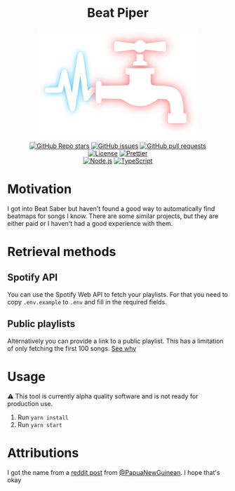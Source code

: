 <div align="center">

  # Beat Piper

  ![Logo](./assets/logo.png)

  [![GitHub Repo stars](https://img.shields.io/github/stars/D3SOX/beat-piper?style=for-the-badge)](https://github.com/D3SOX/beat-piper/stargazers)
  [![GitHub issues](https://img.shields.io/github/issues/D3SOX/beat-piper?style=for-the-badge)](https://github.com/D3SOX/beat-piper/issues)
  [![GitHub pull requests](https://img.shields.io/github/issues-pr-raw/D3SOX/beat-piper?label=pulls&style=for-the-badge)](https://github.com/D3SOX/beat-piper/pulls)
  <br>
  [![License](https://img.shields.io/github/license/D3SOX/beat-piper?style=for-the-badge)](https://github.com/D3SOX/beat-piper/blob/master/LICENSE)
  [![Prettier](https://img.shields.io/badge/code_style-prettier-ff69b4.svg?style=for-the-badge)](https://github.com/prettier/prettier)
  <br>
  [![Node.js](https://img.shields.io/badge/node.js-339933?style=for-the-badge&logo=node.js&logoColor=fff)](https://nodejs.org/)
  [![TypeScript](https://img.shields.io/badge/TypeScript-007ACC?style=for-the-badge&logo=typescript&logoColor=fff)](https://www.typescriptlang.org/)

</div>

# Motivation
I got into Beat Saber but haven't found a good way to automatically find beatmaps for songs I know. There are some similar projects, but they are either paid or I haven't had a good experience with them. 

# Retrieval methods
## Spotify API
You can use the Spotify Web API to fetch your playlists.
For that you need to copy `.env.example` to `.env` and fill in the required fields.

## Public playlists
Alternatively you can provide a link to a public playlist.
This has a limitation of only fetching the first 100 songs. [See why](https://github.com/microlinkhq/spotify-url-info/issues/69#issuecomment-802364053)

# Usage
⚠️ This tool is currently alpha quality software and is not ready for production use.

1. Run `yarn install`
2. Run `yarn start`

# Attributions

I got the name from a [reddit post](https://www.reddit.com/r/beatsaber/comments/hneox9/comment/fxbynuq) from [@PapuaNewGuinean](https://www.reddit.com/user/PapuaNewGuinean). I hope that's okay
